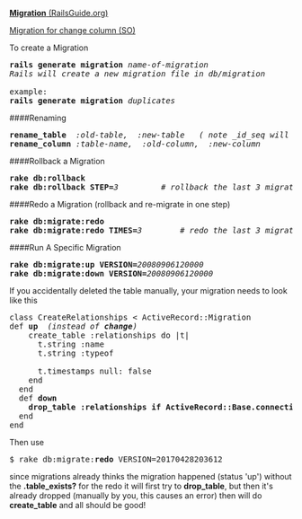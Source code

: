 [**Migration** (RailsGuide.org)](http://guides.rubyonrails.org/v3.2/migrations.html)

[Migration for change column (SO)](http://stackoverflow.com/questions/2799774/rails-migration-for-change-column)

To create a Migration
<pre>
<b>rails generate migration</b> <em>name-of-migration</em>  
<em>Rails will create a new migration file in db/migration</em>

example:
<b>rails generate migration</b> <em>duplicates</em>
</pre>

####Renaming
<pre>
<b>rename_table</b>  <em>:old-table,  :new-table</em>   <em>( note _id_seq will automatically be renamed )</em>
<b>rename_column</b> <em>:table-name,  :old-column,  :new-column</em>
</pre>

####Rollback a Migration
<pre>
<b>rake db:rollback</b>
<b>rake db:rollback STEP=</b><em>3</em>         <em># rollback the last 3 migrations</em>
</pre>

####Redo a Migration (rollback and re-migrate in one step)
<pre>
<b>rake db:migrate:redo</b>  
<b>rake db:migrate:redo TIMES=</b><em>3</em>        <em># redo the last 3 migrations</em>
</pre>

####Run A Specific Migration
<pre>
<b>rake db:migrate:up VERSION=</b><em>20080906120000</em>
<b>rake db:migrate:down VERSION=</b><em>20080906120000</em>
</pre>

If you accidentally deleted the table manually, your migration needs to look like this
<pre>
class CreateRelationships < ActiveRecord::Migration
def <b>up</b>  <em>(instead of <b>change</b>)</em>
    create_table :relationships do |t|
      t.string :name
      t.string :typeof

      t.timestamps null: false
    end
  end
  def <b>down</b>
    <b>drop_table :relationships if ActiveRecord::Base.connection.table_exists? 'relationships'</b>
  end
end
</pre>
Then use
<pre>
$ rake db:migrate:<b>redo</b> VERSION=20170428203612
</pre>
since migrations already thinks the migration happened (status 'up') without the <b>.table_exists?</b> for the redo
it will first try to <b>drop_table</b>, but then it's already dropped (manually by you, this causes an error) 
then will do <b>create_table</b> and all should be good!
